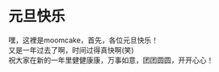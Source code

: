 元旦快乐
=========

嘿，这裡是moomcake，首先，各位元旦快乐！ <br>
又是一年过去了啊，时间过得真快啊(笑) <br>
祝大家在新的一年里健健康康，万事如意，团团圆圆，开开心心！ 